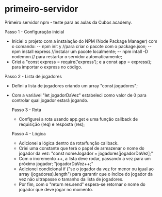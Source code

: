# primeiro-servidor
Primeiro servidor npm - teste para as aulas da Cubos academy.

Passo 1 - Configuração inicial 
- Iniciei o projeto com a instalação do NPM (Node Package Manager) com o comando:
-- npm init y //para criar o pacote com o package.json;
-- npm install express //instalar um pacote localmente;
-- npm intall -D nodemon // para restartar o servidor automaticamente;
- Criei a "const express = require('express'); e a const app = express(); para importar o express no código.

Passo 2 - Lista de jogadores
- Defini a lista de jogadores criando um array "const jogadores";
- Com a variável "let jogadorDaVez" estabeleci como valor de 0 para controlar qual jogador estará jogando.

  Passo 3 - Rota
  - Configurei a rota usando app.get e uma função callback de requisição (req) e resposta (res);

  Passo 4 - Lógica
  - Adicionei a lógica dentro da rota/função callback.
  - Criei uma constante que terá o papel de armazenar o nome do jogador da vez: "const nomeJogador = jogadores[jogadorDaVez];"
  - Com o incremento ++, a lista deve rodar, passando a vez para um próximo jogador; "jogadorDaVez++;"
  - Adicionei condicional if ("se o jogador da vez for menor ou igual ao array (jogadores).length") para garantir que o
    índice do jogador da vez não ultrapasse o tamanho da lista de jogadores.
  - Por fim, com o "return res.send" espera-se retornar o nome do jogador que deve jogar no momento.
